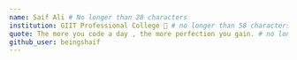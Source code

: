 ```yaml
---
name: Saif Ali # No longer than 28 characters
institution: GIIT Professional College 🚩 # no longer than 58 characters
quote: The more you code a day , the more perfection you gain. # no longer than 100 characters, avoid using quotes(") to guarantee the format remains the same.
github_user: beingshaif
---
```

